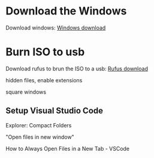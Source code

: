 # Download the Windows
Download windows: 
[Windows download](https://www.microsoft.com/en-gb/software-download)

# Burn ISO to usb
Download rufus to brun the ISO to a usb:
[Rufus download](https://rufus.ie/en/)



hidden files, enable extensions

square windows

## Setup Visual Studio Code


Explorer: Compact Folders

"Open files in new window"


How to Always Open Files in a New Tab - VSCode
